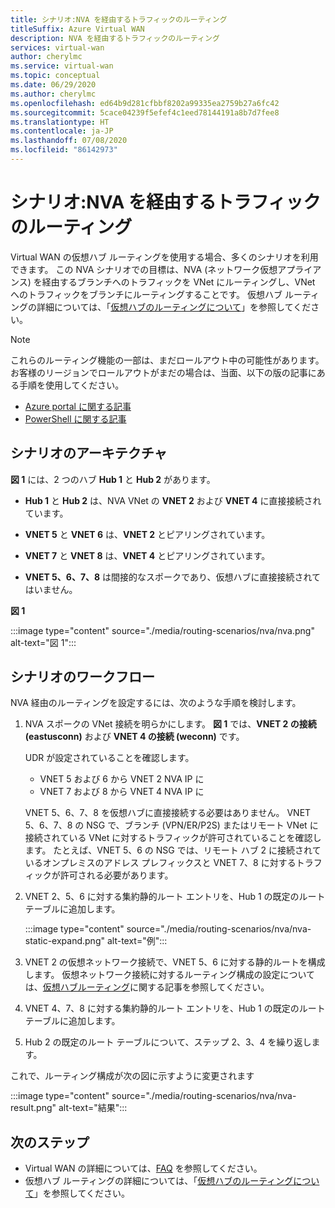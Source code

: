 ```yaml
---
title: シナリオ:NVA を経由するトラフィックのルーティング
titleSuffix: Azure Virtual WAN
description: NVA を経由するトラフィックのルーティング
services: virtual-wan
author: cherylmc
ms.service: virtual-wan
ms.topic: conceptual
ms.date: 06/29/2020
ms.author: cherylmc
ms.openlocfilehash: ed64b9d281cfbbf8202a99335ea2759b27a6fc42
ms.sourcegitcommit: 5cace04239f5efef4c1eed78144191a8b7d7fee8
ms.translationtype: HT
ms.contentlocale: ja-JP
ms.lasthandoff: 07/08/2020
ms.locfileid: "86142973"
---
```

# <a name="scenario-route-traffic-through-an-nva"></a>シナリオ:NVA を経由するトラフィックのルーティング

Virtual WAN の仮想ハブ ルーティングを使用する場合、多くのシナリオを利用できます。 この NVA シナリオでの目標は、NVA (ネットワーク仮想アプライアンス) を経由するブランチへのトラフィックを VNet にルーティングし、VNet へのトラフィックをブランチにルーティングすることです。 仮想ハブ ルーティングの詳細については、「[仮想ハブのルーティングについて](about-virtual-hub-routing.md)」を参照してください。

> [!NOTE]
> これらのルーティング機能の一部は、まだロールアウト中の可能性があります。お客様のリージョンでロールアウトがまだの場合は、当面、以下の版の記事にある手順を使用してください。
>* [Azure portal に関する記事](virtual-wan-route-table-nva-portal.md)
>* [PowerShell に関する記事](virtual-wan-route-table-nva.md)
>

## <a name="scenario-architecture"></a><a name="architecture"></a>シナリオのアーキテクチャ

**図 1** には、2 つのハブ **Hub 1** と **Hub 2** があります。

* **Hub 1** と **Hub 2** は、NVA VNet の **VNET 2** および **VNET 4** に直接接続されています。

* **VNET 5** と **VNET 6** は、**VNET 2** とピアリングされています。

* **VNET 7** と **VNET 8** は、**VNET 4** とピアリングされています。

* **VNET 5、6、7、8** は間接的なスポークであり、仮想ハブに直接接続されてはいません。

**図 1**

:::image type="content" source="./media/routing-scenarios/nva/nva.png" alt-text="図 1":::

## <a name="scenario-workflow"></a><a name="workflow"></a>シナリオのワークフロー

NVA 経由のルーティングを設定するには、次のような手順を検討します。

1. NVA スポークの VNet 接続を明らかにします。 **図 1** では、**VNET 2 の接続 (eastusconn)** および **VNET 4 の接続 (weconn)** です。

   UDR が設定されていることを確認します。
   * VNET 5 および 6 から VNET 2 NVA IP に
   * VNET 7 および 8 から VNET 4 NVA IP に 
   
   VNET 5、6、7、8 を仮想ハブに直接接続する必要はありません。 VNET 5、6、7、8 の NSG で、ブランチ (VPN/ER/P2S) またはリモート VNet に接続されている VNet に対するトラフィックが許可されていることを確認します。 たとえば、VNET 5、6 の NSG では、リモート ハブ 2 に接続されているオンプレミスのアドレス プレフィックスと VNET 7、8 に対するトラフィックが許可される必要があります。 

2. VNET 2、5、6 に対する集約静的ルート エントリを、Hub 1 の既定のルート テーブルに追加します。 

   :::image type="content" source="./media/routing-scenarios/nva/nva-static-expand.png" alt-text="例":::

3. VNET 2 の仮想ネットワーク接続で、VNET 5、6 に対する静的ルートを構成します。 仮想ネットワーク接続に対するルーティング構成の設定については、[仮想ハブルーティング](how-to-virtual-hub-routing.md#routing-configuration)に関する記事を参照してください。

4. VNET 4、7、8 に対する集約静的ルート エントリを、Hub 1 の既定のルート テーブルに追加します。

5. Hub 2 の既定のルート テーブルについて、ステップ 2、3、4 を繰り返します。

これで、ルーティング構成が次の図に示すように変更されます

   :::image type="content" source="./media/routing-scenarios/nva/nva-result.png" alt-text="結果":::

## <a name="next-steps"></a>次のステップ

* Virtual WAN の詳細については、[FAQ](virtual-wan-faq.md) を参照してください。
* 仮想ハブ ルーティングの詳細については、「[仮想ハブのルーティングについて](about-virtual-hub-routing.md)」を参照してください。
